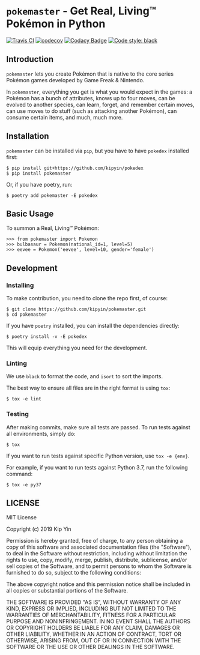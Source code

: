 # `pokemaster` - Get Real, Living™ Pokémon in Python

[![Travis CI](https://img.shields.io/travis/com/kipyin/pokemaster/master.svg?label=Travis%20CI)](https://travis-ci.com/kipyin/pokemaster) [![codecov](https://codecov.io/gh/kipyin/pokemaster/branch/master/graph/badge.svg)](https://codecov.io/gh/kipyin/pokemaster) [![Codacy Badge](https://api.codacy.com/project/badge/Grade/2ce3d3f469904b3a833c2a17045dff8a)](https://www.codacy.com/app/kipyin/pokemaster?utm_source=github.com&amp;utm_medium=referral&amp;utm_content=kipyin/pokemaster&amp;utm_campaign=Badge_Grade) [![Code style: black](https://img.shields.io/badge/code%20style-black-000000.svg)](https://github.com/ambv/black)

## Introduction

`pokemaster` lets you create Pokémon
that is native to the core series Pokémon games
developed by Game Freak & Nintendo.

In `pokemaster`,
everything you get is
what you would expect in the games:
a Pokémon has a bunch of attributes,
knows up to four moves,
can be evolved to another species,
can learn, forget, and remember certain moves,
can use moves to do stuff
(such as attacking another Pokémon),
can consume certain items,
and much, much more.

## Installation

`pokemaster` can be installed via `pip`, but you have to have `pokedex`
installed first:

```console
$ pip install git+https://github.com/kipyin/pokedex
$ pip install pokemaster
```

Or, if you have poetry, run:
```console
$ poetry add pokemaster -E pokedex
```

## Basic Usage

To summon a Real, Living™ Pokémon:

```pycon
>>> from pokemaster import Pokemon
>>> bulbasaur = Pokemon(national_id=1, level=5)
>>> eevee = Pokemon('eevee', level=10, gender='female')
```

## Development

### Installing

To make contribution,
you need to clone the repo first, of course:

```console
$ git clone https://github.com/kipyin/pokemaster.git
$ cd pokemaster
```

If you have `poetry` installed,
you can install the dependencies directly:

```console
$ poetry install -v -E pokedex
```

This will equip everything you need for the development.

### Linting

We use `black` to format the code,
and `isort` to sort the imports.

The best way to ensure all files are in the right format
is using `tox`:

```console
$ tox -e lint
```

### Testing

After making commits,
make sure all tests are passed.
To run tests against all environments,
simply do:

```console
$ tox
```

If you want to run tests against specific Python version,
use `tox -e {env}`.

For example,
if you want to run tests against Python 3.7,
run the following command:

```console
$ tox -e py37
```

## LICENSE

MIT License

Copyright (c) 2019 Kip Yin

Permission is hereby granted, free of charge, to any person obtaining a copy
of this software and associated documentation files (the "Software"), to deal
in the Software without restriction, including without limitation the rights
to use, copy, modify, merge, publish, distribute, sublicense, and/or sell
copies of the Software, and to permit persons to whom the Software is
furnished to do so, subject to the following conditions:

The above copyright notice and this permission notice shall be included in all
copies or substantial portions of the Software.

THE SOFTWARE IS PROVIDED "AS IS", WITHOUT WARRANTY OF ANY KIND, EXPRESS OR
IMPLIED, INCLUDING BUT NOT LIMITED TO THE WARRANTIES OF MERCHANTABILITY,
FITNESS FOR A PARTICULAR PURPOSE AND NONINFRINGEMENT. IN NO EVENT SHALL THE
AUTHORS OR COPYRIGHT HOLDERS BE LIABLE FOR ANY CLAIM, DAMAGES OR OTHER
LIABILITY, WHETHER IN AN ACTION OF CONTRACT, TORT OR OTHERWISE, ARISING FROM,
OUT OF OR IN CONNECTION WITH THE SOFTWARE OR THE USE OR OTHER DEALINGS IN THE
SOFTWARE.
